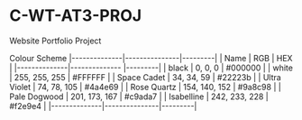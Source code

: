 # C-WT-AT3-PROJ
Website Portfolio Project


Colour Scheme
|--------------|---------------|---------|
| Name         | RGB           | HEX     |
|--------------|-------------- |---------|
| black        | 0, 0, 0       | #000000 |
| white        | 255, 255, 255 | #FFFFFF |
| Space Cadet  | 34, 34, 59    | #22223b |
| Ultra Violet | 74, 78, 105   | #4a4e69 |
| Rose Quartz  | 154, 140, 152 | #9a8c98 |
| Pale Dogwood | 201, 173, 167 | #c9ada7 |
| Isabelline   | 242, 233, 228 | #f2e9e4 |
|--------------|---------------|---------|
